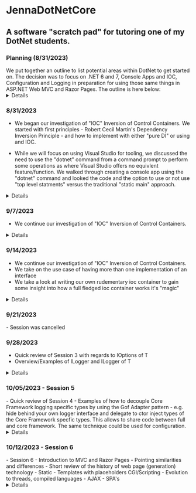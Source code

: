 # JennaDotNetCore

## A software "scratch pad" for tutoring one of my DotNet students.

### Planning (8/31/2023)

<summary>We put together an outline to list potential areas within DotNet to get started on.
The decision was to focus on .NET 6 and 7, Console Apps and IOC, Configuration and Logging in 
preparation for using those same things in ASP.NET Web MVC and Razor Pages.
The outline is here below:</summary>

<details>

- .NET (Full Framework) Old/Legacy (4.8?)
- .NET (Core - the new stuff)
	- Core 1
	-	Core 2
	-	Core 3
	-	Core 4 (Microsoft skipped to avoid confusion with Full Framework)
	-	5  - Out of Support - Dropped "core" now just ".NET"
	-	6 - LTS (3 year)
	-	7 - STS (1 year)
	-	8 - Preview out soon?
	
- Tooling
	- Visual Studio (Windows only, Community)
	- Visual Studio for Mac
	- VS Code (free, portable)
		- fallback to the command line
			- demo
	- Jetbrains - Rider (Python IDE PyCharm)
	
- Console Apps
- 	Focus here is on Host.GetDefaultBuilder()
	- 	Convers things that are used in all .NET (Core) applications such as
	- 	Configuration, 
	- 	Logging, 
	- 	IOC - Inversion of Control - 
	- 	BackGround Versus Console

- Web Apps
	- 	An overview of the difference between MVC and Razor
	- 	MVC
	- 	Razor Pages
	- 	An overview of SOAP versus Rest - History of API Development (WCF)
	- 	(REST) API
	- 	SPA's  - JavaScript - Angular, Vue, React
	- 	Blazer

- BackgroundServices
	- 	Plain
	- 	Windows Service
	- 	Linux Daemon
	- 	Other deployment models for the cloud

- Database
	- 	Sql Server - stand alone server, "localdb"
	- 	Sqlite

- "Greenfield" Development
- "Brownfield" Development

</details>

### 8/31/2023 

<summary>

- We began our investigation of "IOC" Inversion of Control Containers.
We started with first principles - Robert Cecil Martin's Dependency
Inversion Principle - and how to implement with either "pure DI" or
using and IOC.

- While we will focus on using Visual Studio for tooling, we discussed the need to use the 
"dotnet" command from a command prompt to perform some operations as where Visual
Studio offers no equivlent feature/function.  We walked through creating
a console app using the "dotnet" command and looked the code and the option to use or not 
use "top level statments" versus the traditional "static main" approach.


</summary>
<details>

- See the ConsoleAppDip1 project
- see https://blog.ploeh.dk/2014/06/10/pure-di/
	- I highly recommend this guys's book on DI

</details>

### 9/7/2023 

<summary>

- We continue our investigation of "IOC" Inversion of Control Containers.

</summary>
<details>
- We reviewed Jenna's investigation/coding of interfaces and concrete classes
- We (accidently) ran into the use case of having more than one implementation of an 
- interface
</details>

### 9/14/2023 

<summary>

- We continue our investigation of "IOC" Inversion of Control Containers.
- We take on the use case of having more than one implementation of an interface
- We take a look at writing our own rudementary ioc container to gain some insight into
how a full fledged ioc container works it's "magic"


</summary>
<details>

- See Session3 consoleFromWorker1 as we continue to modify it from Session2.  We also use
app as a segeway into .NET (Core) configuration which is very different and more complex, but
more flexible than .NET Full Framework's app.config and web.config files.

- we'll debug our way through See Session3\IocExample console app in order to debug our own
IOC Container which uses .NET Reflection as is pretty much how any IOC Container is 
implemented.

	- No support for concrete class registration or resolution
	- No support for different lifetimes

</details>

### 9/21/2023
<summary>
- Session was cancelled
</summary>

### 9/28/2023
<summary>

- Quick review of Session 3 with regards to IOptions of T
- Overview/Examples of ILogger and ILogger of T

</summary>
<details>

- IOptions Pattern see https://learn.microsoft.com/en-us/dotnet/core/extensions/options
- Logging see https://learn.microsoft.com/en-us/aspnet/core/fundamentals/logging/?view=aspnetcore-7.0
- debates and trade-offs of .NET (Core) Logging see
https://stackoverflow.com/questions/51345161/should-i-take-ilogger-iloggert-iloggerfactory-or-iloggerprovider-for-a-libra

</details>

### 10/05/2023 - Session 5
<summary>
- Quick review of Session 4 
- Examples of how to decouple Core Framework logging specific types
by using the Gof Adapter pattern - e.g. hide behind your own logger
interface and delegate to ctor inject types of the Core Framework
specfic types.  This allows to share code between full and core framework.
The same technique could be used for configuration.

</summary>

<details>
- Lots of articles books on Gof Patterns, here's one on Adapter
https://www.gofpattern.com/structural/patterns/adapter-pattern.php

</details>

### 10/12/2023 - Session 6
<summary>
- Session 6
	- Introduction to MVC and Razor Pages
	- Pointing similarities and differences
	- Short review of the history of web page (generation) technology
		- Static
		- Templates with placeholders CGI/Scripting
		- Evolution to threads, compiled languages
		- AJAX
		- SPA's
<details>

	- https://en.wikipedia.org/wiki/Model%E2%80%93view%E2%80%93controller

	View Discovery
	- https://learn.microsoft.com/en-us/aspnet/core/mvc/views/overview?view=aspnetcore-6.0
	- https://github.com/dotnet/AspNetCore.Docs/blob/main/aspnetcore/mvc/views/overview.md
	Resources
	- Andrew Lock ASP.NET Core In Action

		- 1st Edition focuss on Controllers (ASP.NET Core 2?)
		- 2nd Edition focuses on Razor Pages (ASP.NET Core 5)
		- 3rd Edition focuses on Razor Pages (ASP.NET Core 7)
		- Blog - https://andrewlock.net/

	- Mike Brind
		- ASP.NET Razor Pages in Action
		- https://www.learnrazorpages.com

	-- API Technology History


1) Static Web Sites - Static Web Pages server from files on disk and returns it to browser

2) Dyanmic Web sites - templates with data placeolders filled in with a scripting language - Pearl, PHP, Python, VBScript/Javasript, etc.  Typcially OS Process per request driven.

	TimeTrackerWebMvc is using this, but rather than a scripting language untyped, slow, it using a statically typed, 	fast language C#.

	Thread per request driven.

3) AJAX - Dynamic Web sites, but with partial page updates from the browser side.
JavaScript would make a call to some server to get new/update data XML. (early 1990's)

4) SPA's  - most or all HTML generated in browser using Javascript including REST API calls to a server.
The REST API calls return JSON

	Angular, React, Vue, and others.


the big differnece between 2 & 3 is the use of an API.  

in the beginning of API's

	POX - Plain Old XML - HTTP form post to call the API, and the API returns XML.

	SOAP - Simple Object Access Protocol - eventually turned into something very, very complecated.

		The downfall of SOAP it use complex XML.

	Something happened, a new way to browse and use the Internet came along and it was weak in supporting XML, but good at supporting Javascript. - What was this?  The cell phone with a browser.

	this drove a change in API's from XML to JSON and REST.

	REST/JSON - 

</details>
